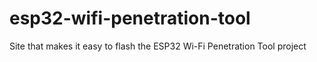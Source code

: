 # esp32-wifi-penetration-tool
Site that makes it easy to flash the ESP32 Wi-Fi Penetration Tool project

